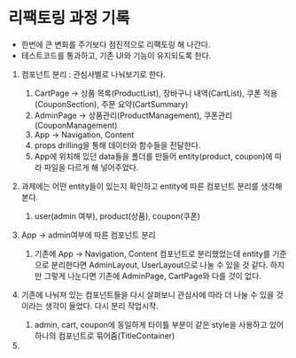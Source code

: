# 리팩토링 과정 기록

- 한번에 큰 변화를 주기보다 점진적으로 리팩토링 해 나간다.
- 테스트코드를 통과하고, 기존 UI와 기능이 유지되도록 한다.

1. 컴포넌트 분리 : 관심사별로 나눠보기로 한다.

   1. CartPage -> 상품 목록(ProductList), 장바구니 내역(CartList), 쿠폰 적용(CouponSection), 주문 요약(CartSummary)
   2. AdminPage -> 상품관리(ProductManagement), 쿠폰관리(CouponManagement)
   3. App -> Navigation, Content
   4. props drilling을 통해 데이터와 함수들을 전달한다.
   5. App에 위치해 있던 data들을 폴더를 만들어 entity(product, coupon)에 따라 파일을 다르게 해 넣어주었다.

2. 과제에는 어떤 entity들이 있는지 확인하고 entity에 따른 컴포넌트 분리를 생각해본다.
   1. user(admin 여부), product(상품), coupon(쿠폰)
3. App -> admin여부에 따른 컴포넌트 분리

   1. 기존에 App -> Navigation, Content 컴포넌트로 분리했었는데 entity를 기준으로 분리한다면 AdminLayout, UserLayout으로 나눌 수 있을 것 같다. 하지만 그렇게 나눈다면 기존에 AdminPage, CartPage와 다를 것이 없다.

4. 기존에 나눠져 있는 컴포넌트들을 다시 살펴보니 관심사에 따라 더 나눌 수 있을 것이라는 생각이 들었다. 다시 분리 작업시작.
   1. admin, cart, coupon에 동일하게 타이틀 부분이 같은 style을 사용하고 있어 하나의 컴포넌트로 묶어줌(TitleContainer)
5.

